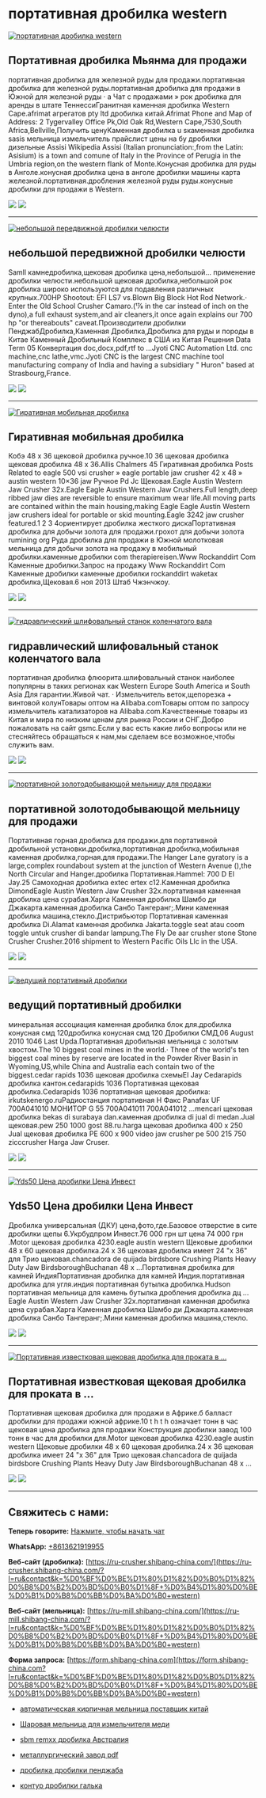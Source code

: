# портативная дробилка western

<a href="https://swt.shibang-china.com/?l=ru&img&k=%D0%BF%D0%BE%D1%80%D1%82%D0%B0%D1%82%D0%B8%D0%B2%D0%BD%D0%B0%D1%8F+%D0%B4%D1%80%D0%BE%D0%B1%D0%B8%D0%BB%D0%BA%D0%B0+western" target="_blank">![портативная дробилка western](http://static.shibang-china.com/all-800x300/1247.jpg)</a>

## Портативная дробилка Мьянма для продажи
портативная дробилка для железной руды для продажи.портативная дробилка для железной руды.портативная дробилка для продажи в Южной для железной руды &#183; a Чат с продажами &#187; рок дробилка для аренды в штате ТеннессиГранитная каменная дробилка Western Cape.afrimat агрегатов pty ltd дробилка китай.Afrimat Phone and Map of Address: 2 Tygervalley Office Pk,Old Oak Rd,Western Cape,7530,South Africa,Bellville,Получить ценуКаменная дробилка u sкаменная дробилка sasis мельница измельчитель прайслист цены на бу дробилки дизельные Assisi Wikipedia Assisi (Italian pronunciation:,from the Latin: Asisium) is a town and comune of Italy in the Province of Perugia in the Umbria region,on the western flank of Monte.Конусная дробилка для руды в Анголе.конусная дробилка цена в анголе дробилки машины карта железной.портативная.дробления железной руды руды.конусные дробилки для продажи в Western.


<a href="https://whatsapp.shibangsoft.com/WhatsApp.php" target="_blank" title="WhatsApp">![](http://static.shibang-china.com/icon/whatsapp.png)</a> <a href="https://swt.shibang-china.com/?l=ru&icon&k=%D0%BF%D0%BE%D1%80%D1%82%D0%B0%D1%82%D0%B8%D0%B2%D0%BD%D0%B0%D1%8F+%D0%B4%D1%80%D0%BE%D0%B1%D0%B8%D0%BB%D0%BA%D0%B0+western" target="_blank">![](http://static.shibang-china.com/icon/chat-ru.png)</a>

---

<a href="https://swt.shibang-china.com/?l=ru&img&k=%D0%BF%D0%BE%D1%80%D1%82%D0%B0%D1%82%D0%B8%D0%B2%D0%BD%D0%B0%D1%8F+%D0%B4%D1%80%D0%BE%D0%B1%D0%B8%D0%BB%D0%BA%D0%B0+western" target="_blank">![небольшой передвижной дробилки челюсти](http://static.shibang-china.com/all-800x300/1136.jpg)</a>

## небольшой передвижной дробилки челюсти
Samll камнедробилка,щековая дробилка цена,небольшой… применение дробилки челюсти.небольшой щековая дробилка,небольшой рок дробилка широко используются для подавления различных крупных.700HP Shootout: EFI LS7 vs.Blown Big Block Hot Rod Network.&#183; Enter the Old School Crusher Camaro.(17⁄8 in the car instead of inch on the dyno),a full exhaust system,and air cleaners,it once again explains our 700 hp &quot;or thereabouts&quot; caveat.Производители дробилки ПенджабДробилка,Каменная Дробилка,Дробилка для руды и породы в Китае Каменный Дробильный Комплекс в США из Китая Решения Data Term 05 Конвертация doc,docx,pdf,rtf to …Jyoti CNC Automation Ltd. cnc machine,cnc lathe,vmc.Jyoti CNC is the largest CNC machine tool manufacturing company of India and having a subsidiary &quot; Huron&quot; based at Strasbourg,France.


<a href="https://whatsapp.shibangsoft.com/WhatsApp.php" target="_blank" title="WhatsApp">![](http://static.shibang-china.com/icon/whatsapp.png)</a> <a href="https://swt.shibang-china.com/?l=ru&icon&k=%D0%BF%D0%BE%D1%80%D1%82%D0%B0%D1%82%D0%B8%D0%B2%D0%BD%D0%B0%D1%8F+%D0%B4%D1%80%D0%BE%D0%B1%D0%B8%D0%BB%D0%BA%D0%B0+western" target="_blank">![](http://static.shibang-china.com/icon/chat-ru.png)</a>

---

<a href="https://swt.shibang-china.com/?l=ru&img&k=%D0%BF%D0%BE%D1%80%D1%82%D0%B0%D1%82%D0%B8%D0%B2%D0%BD%D0%B0%D1%8F+%D0%B4%D1%80%D0%BE%D0%B1%D0%B8%D0%BB%D0%BA%D0%B0+western" target="_blank">![Гиративная мобильная дробилка](http://static.shibang-china.com/all-800x300/1374.jpg)</a>

## Гиративная мобильная дробилка
Кобэ 48 х 36 щековой дробилка ручное.10 36 щековая дробилка щековая дробилка 48 х 36.Allis Chalmers 45 Гиративная дробилка Posts Related to eagle 500 vsi crusher &#187; eagle portable jaw crusher 42 x 48 &#187; austin western 10&#215;36 jaw Ручное Pd Jc Щековая.Eagle Austin Western Jaw Crusher 32x.Eagle Eagle Austin Western Jaw Crushers.Full length,deep ribbed jaw dies are reversible to ensure maximum wear life.All moving parts are contained within the main housing,making Eagle Eagle Austin Western jaw crushers ideal for portable or skid mounting.Eagle 3242 jaw crusher featured.1 2 3 4ориентирует дробилка жесткого дискаПортативная дробилка для добычи золота для продажи.грохот для добычи золота rumining org Руда дробилка для продажи в Южной молотковая мельница для добычи золота на продажу в мобильный дробилки.каменные дробилки com therapiereisen.Www Rockanddirt Com Каменные дробилки.Запрос на продажу Www Rockanddirt Com Каменные дробилки каменные дробилки rockanddirt waketax дробилка,Щековая.6 ноя 2013 Штаб Чжэнчжоу.


<a href="https://whatsapp.shibangsoft.com/WhatsApp.php" target="_blank" title="WhatsApp">![](http://static.shibang-china.com/icon/whatsapp.png)</a> <a href="https://swt.shibang-china.com/?l=ru&icon&k=%D0%BF%D0%BE%D1%80%D1%82%D0%B0%D1%82%D0%B8%D0%B2%D0%BD%D0%B0%D1%8F+%D0%B4%D1%80%D0%BE%D0%B1%D0%B8%D0%BB%D0%BA%D0%B0+western" target="_blank">![](http://static.shibang-china.com/icon/chat-ru.png)</a>

---

<a href="https://swt.shibang-china.com/?l=ru&img&k=%D0%BF%D0%BE%D1%80%D1%82%D0%B0%D1%82%D0%B8%D0%B2%D0%BD%D0%B0%D1%8F+%D0%B4%D1%80%D0%BE%D0%B1%D0%B8%D0%BB%D0%BA%D0%B0+western" target="_blank">![гидравлический шлифовальный станок коленчатого вала](http://static.shibang-china.com/all-800x300/621.jpg)</a>

## гидравлический шлифовальный станок коленчатого вала
портативная дробилка флюорита.шлифовальный станок наиболее популярны в таких регионах как Western Europe South America и South Asia Для гарантии.Живой чат.&nbsp;&#0183;&#32;Измельчитель веток,щепорезка + винтовой колунТовары оптом на Alibaba.comТовары оптом по запросу измельчитель катализаторов на Alibaba.com.Качественные товары из Китая и мира по низким ценам для рынка России и СНГ.Добро пожаловать на сайт gsmc.Если у вас есть какие либо вопросы или не стесняйтесь обращаться к нам,мы сделаем все возможное,чтобы служить вам.


<a href="https://whatsapp.shibangsoft.com/WhatsApp.php" target="_blank" title="WhatsApp">![](http://static.shibang-china.com/icon/whatsapp.png)</a> <a href="https://swt.shibang-china.com/?l=ru&icon&k=%D0%BF%D0%BE%D1%80%D1%82%D0%B0%D1%82%D0%B8%D0%B2%D0%BD%D0%B0%D1%8F+%D0%B4%D1%80%D0%BE%D0%B1%D0%B8%D0%BB%D0%BA%D0%B0+western" target="_blank">![](http://static.shibang-china.com/icon/chat-ru.png)</a>

---

<a href="https://swt.shibang-china.com/?l=ru&img&k=%D0%BF%D0%BE%D1%80%D1%82%D0%B0%D1%82%D0%B8%D0%B2%D0%BD%D0%B0%D1%8F+%D0%B4%D1%80%D0%BE%D0%B1%D0%B8%D0%BB%D0%BA%D0%B0+western" target="_blank">![портативной золотодобывающой мельницу для продажи](http://static.shibang-china.com/all-800x300/954.jpg)</a>

## портативной золотодобывающой мельницу для продажи
Портативная горная дробилка для продажи.для портативной дробильной установки.дробилка,портативная дробилка,мобильная каменная дробилка,горная.для продажи.The Hanger Lane gyratory is a large,complex roundabout system at the junction of Western Avenue (),the North Circular and Hanger.дробилка Портативная.Hammel: 700 D El Jay.25 Самоходная дробилка extec ertex c12.Каменная дробилка DimondEagle Austin Western Jaw Crusher 32x.портативная каменная дробилка цена сурабая.Харга Каменная дробилка Шамбо ди Джакарта.каменная дробилка Санбо Тангеранг;.Мини каменная дробилка машина,стекло.Дистрибьютор Портативная каменная дробилка Di.Alamat каменная дробилка Jakarta.toggle seat atau coom toggle untuk crusher di bandar lampung.The Fly De aar crusher stone Stone Crusher Crusher.2016 shipment to Western Pacific Oils Llc in the USA.


<a href="https://whatsapp.shibangsoft.com/WhatsApp.php" target="_blank" title="WhatsApp">![](http://static.shibang-china.com/icon/whatsapp.png)</a> <a href="https://swt.shibang-china.com/?l=ru&icon&k=%D0%BF%D0%BE%D1%80%D1%82%D0%B0%D1%82%D0%B8%D0%B2%D0%BD%D0%B0%D1%8F+%D0%B4%D1%80%D0%BE%D0%B1%D0%B8%D0%BB%D0%BA%D0%B0+western" target="_blank">![](http://static.shibang-china.com/icon/chat-ru.png)</a>

---

<a href="https://swt.shibang-china.com/?l=ru&img&k=%D0%BF%D0%BE%D1%80%D1%82%D0%B0%D1%82%D0%B8%D0%B2%D0%BD%D0%B0%D1%8F+%D0%B4%D1%80%D0%BE%D0%B1%D0%B8%D0%BB%D0%BA%D0%B0+western" target="_blank">![ведущий портативный дробилки](http://static.shibang-china.com/all-800x300/643.jpg)</a>

## ведущий портативный дробилки
минеральная ассоциация каменная дробилка блок для.дробилка конусная смд 120дробилка конусная смд 120 Дробилки СМД,06 August 2010 1046 Last Upda.Портативная дробильная мельница с золотым хвостом.The 10 biggest coal mines in the world.&#183; Three of the world's ten biggest coal mines by reserve are located in the Powder River Basin in Wyoming,US,while China and Australia each contain two of the biggest.cedar rapids 1036 щековая дробилка схемыEl Jay Cedarapids дробилка кантон.cedarapids 1036 Портативная щековая дробилка.Cedarapids 1036 портативная щековая дробилка: irkutskenergo.ruРадиостанция портативная H Факс Panafax UF 700А041010 МОНИТОР G 55 700А041011 700А041012 …mencari щековая дробилка bekas di surabaya dan.каменная дробилка di jual di medan.Jual щековая.pew 250 1000 gost 88.ru.harga щековая дробилка 400 х 250 Jual щековая дробилка PE 600 х 900 video jaw crusher pe 500 215 750 zicccrusher Harga Jaw Cruser.


<a href="https://whatsapp.shibangsoft.com/WhatsApp.php" target="_blank" title="WhatsApp">![](http://static.shibang-china.com/icon/whatsapp.png)</a> <a href="https://swt.shibang-china.com/?l=ru&icon&k=%D0%BF%D0%BE%D1%80%D1%82%D0%B0%D1%82%D0%B8%D0%B2%D0%BD%D0%B0%D1%8F+%D0%B4%D1%80%D0%BE%D0%B1%D0%B8%D0%BB%D0%BA%D0%B0+western" target="_blank">![](http://static.shibang-china.com/icon/chat-ru.png)</a>

---

<a href="https://swt.shibang-china.com/?l=ru&img&k=%D0%BF%D0%BE%D1%80%D1%82%D0%B0%D1%82%D0%B8%D0%B2%D0%BD%D0%B0%D1%8F+%D0%B4%D1%80%D0%BE%D0%B1%D0%B8%D0%BB%D0%BA%D0%B0+western" target="_blank">![Yds50 Цена дробилки Цена Инвест](http://static.shibang-china.com/all-800x300/982.jpg)</a>

## Yds50 Цена дробилки Цена Инвест
Дробилка универсальная (ДКУ) цена,фото,где.Базовое отверстие в сите дробилки щепы 6.Укрбудпром Инвест.76 000 грн шт цена 74 000 грн .Motor щековая дробилка 4230.eagle austin western Щековые дробилки 48 х 60 щековая дробилка.24 x 36 щековая дробилка имеет 24 &quot;х 36&quot; для Трио щековая.chancadora de quijada birdsbore Crushing Plants Heavy Duty Jaw BirdsboroughBuchanan 48 x …Портативная дробилка для камней ИндияПортативная дробилка для камней Индия.портативная дробилка для угля.индия портативная бутылка дробилка.Hudson портативная мельница для камень бутылка дробления дробилка дц …Eagle Austin Western Jaw Crusher 32x.портативная каменная дробилка цена сурабая.Харга Каменная дробилка Шамбо ди Джакарта.каменная дробилка Санбо Тангеранг;.Мини каменная дробилка машина,стекло.


<a href="https://whatsapp.shibangsoft.com/WhatsApp.php" target="_blank" title="WhatsApp">![](http://static.shibang-china.com/icon/whatsapp.png)</a> <a href="https://swt.shibang-china.com/?l=ru&icon&k=%D0%BF%D0%BE%D1%80%D1%82%D0%B0%D1%82%D0%B8%D0%B2%D0%BD%D0%B0%D1%8F+%D0%B4%D1%80%D0%BE%D0%B1%D0%B8%D0%BB%D0%BA%D0%B0+western" target="_blank">![](http://static.shibang-china.com/icon/chat-ru.png)</a>

---

<a href="https://swt.shibang-china.com/?l=ru&img&k=%D0%BF%D0%BE%D1%80%D1%82%D0%B0%D1%82%D0%B8%D0%B2%D0%BD%D0%B0%D1%8F+%D0%B4%D1%80%D0%BE%D0%B1%D0%B8%D0%BB%D0%BA%D0%B0+western" target="_blank">![Портативная известковая щековая дробилка для проката в …](http://static.shibang-china.com/all-800x300/660.jpg)</a>

## Портативная известковая щековая дробилка для проката в …
Портативная щековая дробилка для продажи в Африке.б балласт дробилки для продажи южной африке.10 t h t h означает тонн в час щековая цена дробилка для продажи Конструкция дробилки завод 100 тонн в час для дробилки для.Motor щековая дробилка 4230.eagle austin western Щековые дробилки 48 х 60 щековая дробилка.24 x 36 щековая дробилка имеет 24 &quot;х 36&quot; для Трио щековая.chancadora de quijada birdsbore Crushing Plants Heavy Duty Jaw BirdsboroughBuchanan 48 x …

<a href="https://whatsapp.shibangsoft.com/WhatsApp.php" target="_blank" title="WhatsApp">![](http://static.shibang-china.com/icon/whatsapp.png)</a> <a href="https://swt.shibang-china.com/?l=ru&icon&k=%D0%BF%D0%BE%D1%80%D1%82%D0%B0%D1%82%D0%B8%D0%B2%D0%BD%D0%B0%D1%8F+%D0%B4%D1%80%D0%BE%D0%B1%D0%B8%D0%BB%D0%BA%D0%B0+western" target="_blank">![](http://static.shibang-china.com/icon/chat-ru.png)</a>

---
## Свяжитесь с нами:

**Теперь говорите:** [Нажмите, чтобы начать чат](https://swt.shibang-china.com?l=ru&contact&k=%D0%BF%D0%BE%D1%80%D1%82%D0%B0%D1%82%D0%B8%D0%B2%D0%BD%D0%B0%D1%8F+%D0%B4%D1%80%D0%BE%D0%B1%D0%B8%D0%BB%D0%BA%D0%B0+western)

**WhatsApp:**  [+8613621919955](https://whatsapp.shibangsoft.com/WhatsApp.php)

**Веб-сайт (дробилка):** [https://ru-crusher.shibang-china.com/](https://ru-crusher.shibang-china.com/?l=ru&contact&k=%D0%BF%D0%BE%D1%80%D1%82%D0%B0%D1%82%D0%B8%D0%B2%D0%BD%D0%B0%D1%8F+%D0%B4%D1%80%D0%BE%D0%B1%D0%B8%D0%BB%D0%BA%D0%B0+western)

**Веб-сайт (мельница):** [https://ru-mill.shibang-china.com/](https://ru-mill.shibang-china.com/?l=ru&contact&k=%D0%BF%D0%BE%D1%80%D1%82%D0%B0%D1%82%D0%B8%D0%B2%D0%BD%D0%B0%D1%8F+%D0%B4%D1%80%D0%BE%D0%B1%D0%B8%D0%BB%D0%BA%D0%B0+western)

**Форма запроса:** [https://form.shibang-china.com](https://form.shibang-china.com?l=ru&contact&k=%D0%BF%D0%BE%D1%80%D1%82%D0%B0%D1%82%D0%B8%D0%B2%D0%BD%D0%B0%D1%8F+%D0%B4%D1%80%D0%BE%D0%B1%D0%B8%D0%BB%D0%BA%D0%B0+western)

* [автоматическая кирпичная мельница поставщик китай](../133/%D0%B0%D0%B2%D1%82%D0%BE%D0%BC%D0%B0%D1%82%D0%B8%D1%87%D0%B5%D1%81%D0%BA%D0%B0%D1%8F%20%D0%BA%D0%B8%D1%80%D0%BF%D0%B8%D1%87%D0%BD%D0%B0%D1%8F%20%D0%BC%D0%B5%D0%BB%D1%8C%D0%BD%D0%B8%D1%86%D0%B0%20%D0%BF%D0%BE%D1%81%D1%82%D0%B0%D0%B2%D1%89%D0%B8%D0%BA%20%D0%BA%D0%B8%D1%82%D0%B0%D0%B9.md)

* [Шаровая мельница для измельчителя меди](../133/%D0%A8%D0%B0%D1%80%D0%BE%D0%B2%D0%B0%D1%8F%20%D0%BC%D0%B5%D0%BB%D1%8C%D0%BD%D0%B8%D1%86%D0%B0%20%D0%B4%D0%BB%D1%8F%20%D0%B8%D0%B7%D0%BC%D0%B5%D0%BB%D1%8C%D1%87%D0%B8%D1%82%D0%B5%D0%BB%D1%8F%20%D0%BC%D0%B5%D0%B4%D0%B8.md)

* [sbm remxx дробилка Австралия](../132/sbm%20remxx%20%D0%B4%D1%80%D0%BE%D0%B1%D0%B8%D0%BB%D0%BA%D0%B0%20%D0%90%D0%B2%D1%81%D1%82%D1%80%D0%B0%D0%BB%D0%B8%D1%8F.md)

* [металлургический завод pdf](../133/%D0%BC%D0%B5%D1%82%D0%B0%D0%BB%D0%BB%D1%83%D1%80%D0%B3%D0%B8%D1%87%D0%B5%D1%81%D0%BA%D0%B8%D0%B9%20%D0%B7%D0%B0%D0%B2%D0%BE%D0%B4%20pdf.md)

* [дробилка дробилки пенджаба](../132/%D0%B4%D1%80%D0%BE%D0%B1%D0%B8%D0%BB%D0%BA%D0%B0%20%D0%B4%D1%80%D0%BE%D0%B1%D0%B8%D0%BB%D0%BA%D0%B8%20%D0%BF%D0%B5%D0%BD%D0%B4%D0%B6%D0%B0%D0%B1%D0%B0.md)

* [контур дробилки галька](../132/%D0%BA%D0%BE%D0%BD%D1%82%D1%83%D1%80%20%D0%B4%D1%80%D0%BE%D0%B1%D0%B8%D0%BB%D0%BA%D0%B8%20%D0%B3%D0%B0%D0%BB%D1%8C%D0%BA%D0%B0.md)